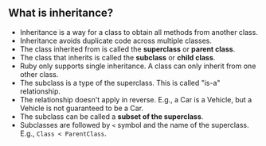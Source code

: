 ## What is inheritance?
* Inheritance is a way for a class to obtain all methods from another class.
* Inheritance avoids duplicate code across multiple classes.
* The class inherited from is called the **superclass** or **parent class**.
* The class that inherits is called the **subclass** or **child class**.
* Ruby only supports single inheritance. A class can only inherit from one other class.
* The subclass is a type of the superclass. This is called "is-a" relationship.
* The relationship doesn't apply in reverse. E.g., a Car is a Vehicle, but a Vehicle is not guaranteed to be a Car.
* The subclass can be called a **subset of the superclass**.
* Subclasses are followed by `<` symbol and the name of the superclass. E.g., `Class < ParentClass`.
